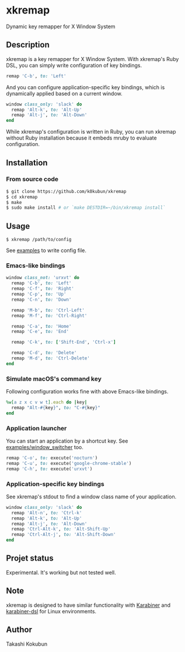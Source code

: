 # xkremap

Dynamic key remapper for X Window System

## Description

xkremap is a key remapper for X Window System.
With xkremap's Ruby DSL, you can simply write configuration of key bindings.

```rb
remap 'C-b', to: 'Left'
```

And you can configure application-specific key bindings,
which is dynamically applied based on a current window.

```rb
window class_only: 'slack' do
  remap 'Alt-k', to: 'Alt-Up'
  remap 'Alt-j', to: 'Alt-Down'
end
```

While xkremap's configuration is written in Ruby, you can run xkremap without Ruby installation
because it embeds mruby to evaluate configuration.

## Installation

### From source code

```bash
$ git clone https://github.com/k0kubun/xkremap
$ cd xkremap
$ make
$ sudo make install # or `make DESTDIR=~/bin/xkremap install`
```

## Usage

```
$ xkremap /path/to/config
```

See [examples](./examples) to write config file.

### Emacs-like bindings

```rb
window class_not: 'urxvt' do
  remap 'C-b', to: 'Left'
  remap 'C-f', to: 'Right'
  remap 'C-p', to: 'Up'
  remap 'C-n', to: 'Down'

  remap 'M-b', to: 'Ctrl-Left'
  remap 'M-f', to: 'Ctrl-Right'

  remap 'C-a', to: 'Home'
  remap 'C-e', to: 'End'

  remap 'C-k', to: ['Shift-End', 'Ctrl-x']

  remap 'C-d', to: 'Delete'
  remap 'M-d', to: 'Ctrl-Delete'
end
```

### Simulate macOS's command key

Following configuration works fine with above Emacs-like bindings.

```rb
%w[a z x c v w t].each do |key|
  remap "Alt-#{key}", to: "C-#{key}"
end
```

### Application launcher

You can start an application by a shortcut key.
See [examples/window\_switcher](examples/window_switcher.rb) too.

```rb
remap 'C-o', to: execute('nocturn')
remap 'C-u', to: execute('google-chrome-stable')
remap 'C-h', to: execute('urxvt')
```

### Application-specific key bindings

See xkremap's stdout to find a window class name of your application.

```rb
window class_only: 'slack' do
  remap 'Alt-n', to: 'Ctrl-k'
  remap 'Alt-k', to: 'Alt-Up'
  remap 'Alt-j', to: 'Alt-Down'
  remap 'Ctrl-Alt-k', to: 'Alt-Shift-Up'
  remap 'Ctrl-Alt-j', to: 'Alt-Shift-Down'
end
```

## Projet status

Experimental. It's working but not tested well.

## Note

xkremap is designed to have similar functionality with
[Karabiner](https://github.com/tekezo/Karabiner) and
[karabiner-dsl](https://github.com/k0kubun/karabiner-dsl)
for Linux environments.

## Author

Takashi Kokubun
